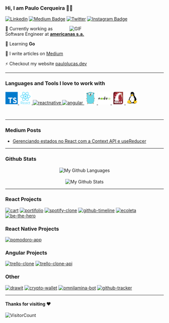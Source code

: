 ### Hi, I am Paulo Cerqueira 👨‍💻

[![Linkedin](https://img.shields.io/badge/LinkedIn-blue?&logo=Linkedin&link=https://www.linkedin.com/in//)](https://www.linkedin.com/in/plucas-cer/)
[![Medium Badge](https://img.shields.io/badge/-Medium-222222?style=flat&labelColor=000000&logo=Medium&link=https://medium.com/@plucasdev)](https://medium.com/@plucasdev)
[![Twitter](https://img.shields.io/badge/-plucasdev-222222?style=flat-square&logo=twitter&logoColor=white&link=https://twitter.com/plucasdev)](https://twitter.com/plucasdev)
[![Instagram Badge](https://img.shields.io/badge/-@plucas.oc-purple?style=flat&logo=instagram&logoColor=white&link=https://instagram.com/plucas.oc/)](https://instagram.com/jlim_slam)

<img align="right" width="300px" alt="GIF" src="https://media2.giphy.com/media/3uVhZo8WoZgSo3at4q/giphy.gif" />

💼 Currently working as Software Engineer at <a href="https://www.americanas.com.br/" target="_blank"><b>americanas s.a.</b></a>

🌱 Learning **Go**

📝 I write articles on [Medium](https://medium.com/@plucasdev)

⚡️ Checkout my website [paulolucas.dev](https://paulolucas.dev)

<hr>

<h3 align="left">Languages and Tools I love to work with</h3>
<p style='' align="left">
   <a href="https://www.typescriptlang.org/" target="_blank" rel="noreferrer"> <img src="https://raw.githubusercontent.com/devicons/devicon/master/icons/typescript/typescript-original.svg" alt="typescript" width="40" height="40"/> </a>
 <a href="https://reactjs.org/" target="_blank" rel="noreferrer"> <img src="https://raw.githubusercontent.com/devicons/devicon/master/icons/react/react-original-wordmark.svg" alt="react" width="40" height="40"/> </a>
  <a href="https://reactnative.dev/" target="_blank" rel="noreferrer"> <img src="https://reactnative.dev/img/header_logo.svg" alt="reactnative" width="40" height="40"/> </a>
  <a href="https://angular.io" target="_blank" rel="noreferrer"> <img src="https://angular.io/assets/images/logos/angular/angular.svg" alt="angular" width="40" height="40"/> </a>
  <a href="https://golang.org" target="_blank" rel="noreferrer"> <img src="https://raw.githubusercontent.com/devicons/devicon/master/icons/go/go-original.svg" alt="go" width="40" height="40"/> </a>
  <a href="https://nodejs.org" target="_blank" rel="noreferrer"> <img src="https://raw.githubusercontent.com/devicons/devicon/master/icons/nodejs/nodejs-original-wordmark.svg" alt="nodejs" width="40" height="40"/> </a>
  <a href="https://rubyonrails.org" target="_blank" rel="noreferrer"> <img src="https://raw.githubusercontent.com/devicons/devicon/master/icons/rails/rails-original-wordmark.svg" alt="rails" width="40" height="40"/> </a>
  <a href="https://www.linux.org/" target="_blank" rel="noreferrer"> <img src="https://raw.githubusercontent.com/devicons/devicon/master/icons/linux/linux-original.svg" alt="linux" width="40" height="40"/> </a>
</p>

<br>
<hr>

### Medium Posts
<!-- BLOG-POST-LIST:START -->
- [Gerenciando estados no React com a Context API e useReducer](https://plucasdev.medium.com/gerenciando-estados-no-react-com-a-context-api-e-usereducer-2006097e9ab8?source=rss-88b2e328dfdc------2)
<!-- BLOG-POST-LIST:END -->

<hr>

### Github Stats
<div align="center">
  <div>
    <img align="center" src="https://github-readme-stats.vercel.app/api/top-langs/?username=paulo-lucas&hide=html,css&bg_color=30,0BC5EA,3182CE,6B46C1&title_color=fff&text_color=fff" alt="My Github Languages">
  </div>
  <br>
  <div>
    <img align="center" src="https://github-readme-stats.vercel.app/api?username=paulo-lucas&&show_icons=true&count_private=true&include_all_commits=true&bg_color=30,0BC5EA,3182CE,6B46C1&title_color=fff&text_color=fff" alt="My Github Stats">
  </div>
</div>

<hr>

### React Projects
[![cart](https://github-readme-stats.vercel.app/api/pin/?username=paulo-lucas&repo=cart&bg_color=30,0BC5EA,3182CE,6B46C1&title_color=fff&text_color=fff)](https://github.com/paulo-lucas/cart)
[![portifolio](https://github-readme-stats.vercel.app/api/pin/?username=paulo-lucas&repo=portifolio&bg_color=30,0BC5EA,3182CE,6B46C1&title_color=fff&text_color=fff)](https://github.com/paulo-lucas/portifolio)
[![spotify-clone](https://github-readme-stats.vercel.app/api/pin/?username=paulo-lucas&repo=spotify-clone&bg_color=30,0BC5EA,3182CE,6B46C1&title_color=fff&text_color=fff)](https://github.com/paulo-lucas/spotify-clone)
[![github-timeline](https://github-readme-stats.vercel.app/api/pin/?username=paulo-lucas&repo=github-timeline&bg_color=30,0BC5EA,3182CE,6B46C1&title_color=fff&text_color=fff)](https://github.com/paulo-lucas/github-timeline)
[![ecoleta](https://github-readme-stats.vercel.app/api/pin/?username=paulo-lucas&repo=ecoleta&bg_color=30,0BC5EA,3182CE,6B46C1&title_color=fff&text_color=fff)](https://github.com/paulo-lucas/ecoleta)
[![be-the-hero](https://github-readme-stats.vercel.app/api/pin/?username=paulo-lucas&repo=be-the-hero&bg_color=30,0BC5EA,3182CE,6B46C1&title_color=fff&text_color=fff)](https://github.com/paulo-lucas/be-the-hero)

### React Native Projects
[![pomodoro-app](https://github-readme-stats.vercel.app/api/pin/?username=paulo-lucas&repo=pomodoro-app&bg_color=30,0BC5EA,3182CE,6B46C1&title_color=fff&text_color=fff)](https://github.com/paulo-lucas/pomodoro-app)

### Angular Projects
[![trello-clone](https://github-readme-stats.vercel.app/api/pin/?username=paulo-lucas&repo=trello-clone&bg_color=30,0BC5EA,3182CE,6B46C1&title_color=fff&text_color=fff)](https://github.com/paulo-lucas/trello-clone)
[![trello-clone-api](https://github-readme-stats.vercel.app/api/pin/?username=paulo-lucas&repo=trello-clone-api&bg_color=30,0BC5EA,3182CE,6B46C1&title_color=fff&text_color=fff)](https://github.com/paulo-lucas/trello-clone-api)

### Other
[![drawit](https://github-readme-stats.vercel.app/api/pin/?username=paulo-lucas&repo=drawit&bg_color=30,0BC5EA,3182CE,6B46C1&title_color=fff&text_color=fff)](https://github.com/paulo-lucas/drawit)
[![crypto-wallet](https://github-readme-stats.vercel.app/api/pin/?username=paulo-lucas&repo=crypto-wallet&bg_color=30,0BC5EA,3182CE,6B46C1&title_color=fff&text_color=fff)](https://github.com/paulo-lucas/crypto-wallet)
[![omnilamina-bot](https://github-readme-stats.vercel.app/api/pin/?username=paulo-lucas&repo=omnilamina-bot&bg_color=30,0BC5EA,3182CE,6B46C1&title_color=fff&text_color=fff)](https://github.com/paulo-lucas/omnilamina-bot)
[![github-tracker](https://github-readme-stats.vercel.app/api/pin/?username=paulo-lucas&repo=github-tracker&bg_color=30,0BC5EA,3182CE,6B46C1&title_color=fff&text_color=fff)](https://github.com/paulo-lucas/github-tracker)


<hr>

#### Thanks for visiting :heart:
![VisitorCount](https://profile-counter.glitch.me/paulo-lucas/count.svg)
